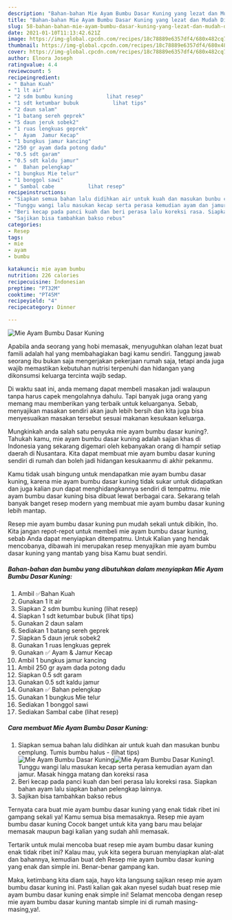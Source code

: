 ```yaml
---
description: "Bahan-bahan Mie Ayam Bumbu Dasar Kuning yang lezat dan Mudah Dibuat"
title: "Bahan-bahan Mie Ayam Bumbu Dasar Kuning yang lezat dan Mudah Dibuat"
slug: 58-bahan-bahan-mie-ayam-bumbu-dasar-kuning-yang-lezat-dan-mudah-dibuat
date: 2021-01-10T11:13:42.621Z
image: https://img-global.cpcdn.com/recipes/18c78889e6357df4/680x482cq70/mie-ayam-bumbu-dasar-kuning-foto-resep-utama.jpg
thumbnail: https://img-global.cpcdn.com/recipes/18c78889e6357df4/680x482cq70/mie-ayam-bumbu-dasar-kuning-foto-resep-utama.jpg
cover: https://img-global.cpcdn.com/recipes/18c78889e6357df4/680x482cq70/mie-ayam-bumbu-dasar-kuning-foto-resep-utama.jpg
author: Elnora Joseph
ratingvalue: 4.4
reviewcount: 5
recipeingredient:
- " Bahan Kuah"
- "1 lt air"
- "2 sdm bumbu kuning           lihat resep"
- "1 sdt ketumbar bubuk           lihat tips"
- "2 daun salam"
- "1 batang sereh geprek"
- "5 daun jeruk sobek2"
- "1 ruas lengkuas geprek"
- "  Ayam  Jamur Kecap"
- "1 bungkus jamur kancing"
- "250 gr ayam dada potong dadu"
- "0.5 sdt garam"
- "0.5 sdt kaldu jamur"
- "  Bahan pelengkap"
- "1 bungkus Mie telur"
- "1 bonggol sawi"
- " Sambal cabe           lihat resep"
recipeinstructions:
- "Siapkan semua bahan lalu didihkan air untuk kuah dan masukan bunbu cemplung. Tumis bumbu halus           (lihat tips)"
- "Tunggu wangi lalu masukan kecap serta perasa kemudian ayam dan jamur. Masak hingga matang dan koreksi rasa"
- "Beri kecap pada panci kuah dan beri perasa lalu koreksi rasa. Siapkan bahan ayam lalu siapkan bahan pelengkap lainnya."
- "Sajikan bisa tambahkan bakso rebus"
categories:
- Resep
tags:
- mie
- ayam
- bumbu

katakunci: mie ayam bumbu 
nutrition: 226 calories
recipecuisine: Indonesian
preptime: "PT32M"
cooktime: "PT45M"
recipeyield: "4"
recipecategory: Dinner

---
```



![Mie Ayam Bumbu Dasar Kuning](https://img-global.cpcdn.com/recipes/18c78889e6357df4/680x482cq70/mie-ayam-bumbu-dasar-kuning-foto-resep-utama.jpg)

Apabila anda seorang yang hobi memasak, menyuguhkan olahan lezat buat famili adalah hal yang membahagiakan bagi kamu sendiri. Tanggung jawab seorang ibu bukan saja mengerjakan pekerjaan rumah saja, tetapi anda juga wajib memastikan kebutuhan nutrisi terpenuhi dan hidangan yang dikonsumsi keluarga tercinta wajib sedap.

Di waktu  saat ini, anda memang dapat membeli masakan jadi walaupun tanpa harus capek mengolahnya dahulu. Tapi banyak juga orang yang memang mau memberikan yang terbaik untuk keluarganya. Sebab, menyajikan masakan sendiri akan jauh lebih bersih dan kita juga bisa menyesuaikan masakan tersebut sesuai makanan kesukaan keluarga. 



Mungkinkah anda salah satu penyuka mie ayam bumbu dasar kuning?. Tahukah kamu, mie ayam bumbu dasar kuning adalah sajian khas di Indonesia yang sekarang digemari oleh kebanyakan orang di hampir setiap daerah di Nusantara. Kita dapat membuat mie ayam bumbu dasar kuning sendiri di rumah dan boleh jadi hidangan kesukaanmu di akhir pekanmu.

Kamu tidak usah bingung untuk mendapatkan mie ayam bumbu dasar kuning, karena mie ayam bumbu dasar kuning tidak sukar untuk didapatkan dan juga kalian pun dapat menghidangkannya sendiri di tempatmu. mie ayam bumbu dasar kuning bisa dibuat lewat berbagai cara. Sekarang telah banyak banget resep modern yang membuat mie ayam bumbu dasar kuning lebih mantap.

Resep mie ayam bumbu dasar kuning pun mudah sekali untuk dibikin, lho. Kita jangan repot-repot untuk membeli mie ayam bumbu dasar kuning, sebab Anda dapat menyiapkan ditempatmu. Untuk Kalian yang hendak mencobanya, dibawah ini merupakan resep menyajikan mie ayam bumbu dasar kuning yang mantab yang bisa Kamu buat sendiri.

<!--inarticleads1-->

##### Bahan-bahan dan bumbu yang dibutuhkan dalam menyiapkan Mie Ayam Bumbu Dasar Kuning:

1. Ambil  ✅Bahan Kuah
1. Gunakan 1 lt air
1. Siapkan 2 sdm bumbu kuning           (lihat resep)
1. Siapkan 1 sdt ketumbar bubuk           (lihat tips)
1. Gunakan 2 daun salam
1. Sediakan 1 batang sereh geprek
1. Siapkan 5 daun jeruk sobek2
1. Gunakan 1 ruas lengkuas geprek
1. Gunakan  ✅ Ayam &amp; Jamur Kecap
1. Ambil 1 bungkus jamur kancing
1. Ambil 250 gr ayam dada potong dadu
1. Siapkan 0.5 sdt garam
1. Gunakan 0.5 sdt kaldu jamur
1. Gunakan  ✅ Bahan pelengkap
1. Gunakan 1 bungkus Mie telur
1. Sediakan 1 bonggol sawi
1. Sediakan  Sambal cabe           (lihat resep)




<!--inarticleads2-->

##### Cara membuat Mie Ayam Bumbu Dasar Kuning:

1. Siapkan semua bahan lalu didihkan air untuk kuah dan masukan bunbu cemplung. Tumis bumbu halus -           (lihat tips)
<img src="https://img-global.cpcdn.com/steps/b49234eec4ef02ee/160x128cq70/mie-ayam-bumbu-dasar-kuning-langkah-memasak-1-foto.jpg" alt="Mie Ayam Bumbu Dasar Kuning"><img src="https://img-global.cpcdn.com/steps/ea76817e83b56267/160x128cq70/mie-ayam-bumbu-dasar-kuning-langkah-memasak-1-foto.jpg" alt="Mie Ayam Bumbu Dasar Kuning">1. Tunggu wangi lalu masukan kecap serta perasa kemudian ayam dan jamur. Masak hingga matang dan koreksi rasa
1. Beri kecap pada panci kuah dan beri perasa lalu koreksi rasa. Siapkan bahan ayam lalu siapkan bahan pelengkap lainnya.
1. Sajikan bisa tambahkan bakso rebus




Ternyata cara buat mie ayam bumbu dasar kuning yang enak tidak ribet ini gampang sekali ya! Kamu semua bisa memasaknya. Resep mie ayam bumbu dasar kuning Cocok banget untuk kita yang baru mau belajar memasak maupun bagi kalian yang sudah ahli memasak.

Tertarik untuk mulai mencoba buat resep mie ayam bumbu dasar kuning enak tidak ribet ini? Kalau mau, yuk kita segera buruan menyiapkan alat-alat dan bahannya, kemudian buat deh Resep mie ayam bumbu dasar kuning yang enak dan simple ini. Benar-benar gampang kan. 

Maka, ketimbang kita diam saja, hayo kita langsung sajikan resep mie ayam bumbu dasar kuning ini. Pasti kalian gak akan nyesel sudah buat resep mie ayam bumbu dasar kuning enak simple ini! Selamat mencoba dengan resep mie ayam bumbu dasar kuning mantab simple ini di rumah masing-masing,ya!.

